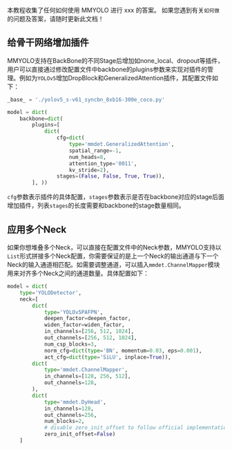 本教程收集了任何如何使用 MMYOLO 进行 xxx 的答案。 如果您遇到有关`如何做`的问题及答案，请随时更新此文档！

## 给骨干网络增加插件

MMYOLO支持在BackBone的不同Stage后增加如none_local、dropout等插件，用户可以直接通过修改配置文件中backbone的plugins参数来实现对插件的管理。例如为`YOLOv5`增加DropBlock和GeneralizedAttention插件，其配置文件如下：

```python
_base_ = './yolov5_s-v61_syncbn_8xb16-300e_coco.py'

model = dict(
    backbone=dict(
        plugins=[
            dict(
                cfg=dict(
                    type='mmdet.GeneralizedAttention',
                    spatial_range=-1,
                    num_heads=8,
                    attention_type='0011',
                    kv_stride=2),
                stages=(False, False, True, True)),
        ], ))
```

`cfg`参数表示插件的具体配置，`stages`参数表示是否在backbone对应的stage后面增加插件，列表`stages`的长度需要和backbone的stage数量相同。

## 应用多个Neck

如果你想堆叠多个Neck，可以直接在配置文件中的Neck参数，MMYOLO支持以`List`形式拼接多个Neck配置，你需要保证的是上一个Neck的输出通道与下一个Neck的输入通道相匹配。如需要调整通道，可以插入`mmdet.ChannelMapper`模块用来对齐多个Neck之间的通道数量。具体配置如下：

```python
model = dict(
    type='YOLODetector',
    neck=[
        dict(
            type='YOLOv5PAFPN',
            deepen_factor=deepen_factor,
            widen_factor=widen_factor,
            in_channels=[256, 512, 1024],
            out_channels=[256, 512, 1024],
            num_csp_blocks=3,
            norm_cfg=dict(type='BN', momentum=0.03, eps=0.001),
            act_cfg=dict(type='SiLU', inplace=True)),
        dict(
            type='mmdet.ChannelMapper',
            in_channels=[128, 256, 512],
            out_channels=128,
        ),
        dict(
            type='mmdet.DyHead',
            in_channels=128,
            out_channels=256,
            num_blocks=2,
            # disable zero_init_offset to follow official implementation
            zero_init_offset=False)
    ]
```
